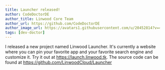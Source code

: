 ```yaml
---
title: Launcher released!
author: CodeDoctorDE
author_title: Linwood Core Team
author_url: https://github.com/CodeDoctorDE
author_image_url: https://avatars1.githubusercontent.com/u/20452814?v=4
tags: [dev-doctor]
---
```


I released a new project named Linwood Launcher. It's currently a website where you can pin your favorite app and your favorite search engine and customize it. Try it out at <https://launch.linwood.tk>.
The source code can be found at <https://github.com/LinwoodCloud/Launcher>
